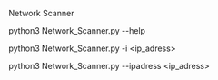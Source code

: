 Network Scanner

python3 Network_Scanner.py --help

python3 Network_Scanner.py -i <ip_adress> 

python3 Network_Scanner.py --ipadress <ip_adress>
